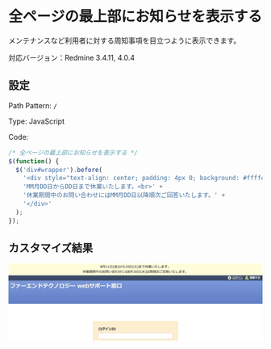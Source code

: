 # 全ページの最上部にお知らせを表示する

メンテナンスなど利用者に対する周知事項を目立つように表示できます。

対応バージョン：Redmine 3.4.11, 4.0.4

## 設定

Path Pattern: `/`

Type: JavaScript

Code:

``` javascript
/* 全ページの最上部にお知らせを表示する */
$(function() {
  $('div#wrapper').before(
    '<div style="text-align: center; padding: 4px 0; background: #ffffcd;">' +
    'MM月DD日からDD日まで休業いたします。<br>' +
    '休業期間中のお問い合わせにはMM月DD日以降順次ご回答いたします。' +
    '</div>'
  );
});
```

## カスタマイズ結果

![](banner@2x.png)
